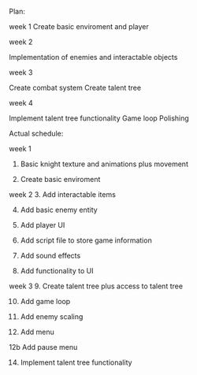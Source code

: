 Plan:

week 1
Create basic enviroment and player

week 2

Implementation of enemies and interactable objects

week 3

Create combat system
Create talent tree

week 4

Implement talent tree functionality
Game loop
Polishing


Actual schedule:

week 1
1. Basic knight texture and animations plus movement

2. Create basic enviroment


week 2
3. Add interactable items

4. Add basic enemy entity

5. Add player UI

6. Add script file to store game information

7. Add sound effects

8. Add functionality to UI


week 3
9. Create talent tree plus access to talent tree

10. Add game loop

11. Add enemy scaling

12. Add menu

12b Add pause menu

14. Implement talent tree functionality
